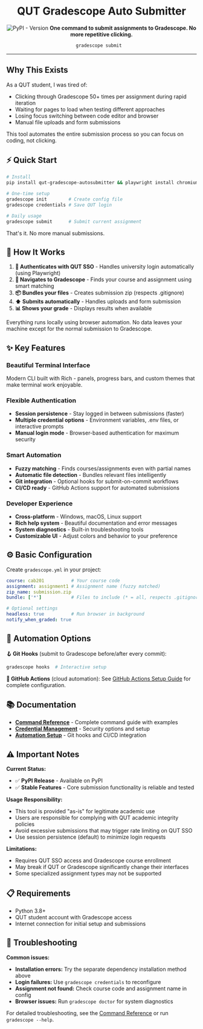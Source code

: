 <div align="center">

# QUT Gradescope Auto Submitter

![PyPI - Version](https://img.shields.io/pypi/v/qut-gradescope-autosubmitter)
**One command to submit assignments to Gradescope. No more repetitive clicking.**

```bash
gradescope submit  
```


</div>

---

## Why This Exists

As a QUT student, I was tired of:
- Clicking through Gradescope 50+ times per assignment during rapid iteration
- Waiting for pages to load when testing different approaches
- Losing focus switching between code editor and browser
- Manual file uploads and form submissions

This tool automates the entire submission process so you can focus on coding, not clicking.

## ⚡ Quick Start

```bash
# Install
pip install qut-gradescope-autosubmitter && playwright install chromium

# One-time setup
gradescope init        # Create config file
gradescope credentials # Save QUT login

# Daily usage
gradescope submit      # Submit current assignment
```

That's it. No more manual submissions.

## 🔄 How It Works

1. **🔐 Authenticates with QUT SSO** - Handles university login automatically (using Playwright)
2. **🎯 Navigates to Gradescope** - Finds your course and assignment using smart matching
3. **📦 Bundles your files** - Creates submission zip (respects .gitignore)
4. **⬆️ Submits automatically** - Handles uploads and form submission
5. **📊 Shows your grade** - Displays results when available

Everything runs locally using browser automation. No data leaves your machine except for the normal submission to Gradescope.

## ✨ Key Features

### Beautiful Terminal Interface
Modern CLI built with Rich - panels, progress bars, and custom themes that make terminal work enjoyable.

### Flexible Authentication
- **Session persistence** - Stay logged in between submissions (faster)
- **Multiple credential options** - Environment variables, .env files, or interactive prompts
- **Manual login mode** - Browser-based authentication for maximum security

### Smart Automation
- **Fuzzy matching** - Finds courses/assignments even with partial names
- **Automatic file detection** - Bundles relevant files intelligently
- **Git integration** - Optional hooks for submit-on-commit workflows
- **CI/CD ready** - GitHub Actions support for automated submissions

### Developer Experience
- **Cross-platform** - Windows, macOS, Linux support
- **Rich help system** - Beautiful documentation and error messages
- **System diagnostics** - Built-in troubleshooting tools
- **Customizable UI** - Adjust colors and behavior to your preference

## ⚙️ Basic Configuration

Create `gradescope.yml` in your project:
```yaml
course: cab201          # Your course code
assignment: assignment1 # Assignment name (fuzzy matched)
zip_name: submission.zip
bundle: ['*']           # Files to include (* = all, respects .gitignore)

# Optional settings
headless: true          # Run browser in background
notify_when_graded: true
```

## 🔗 Automation Options

**🪝 Git Hooks** (submit to Gradescope before/after every commit):
```bash
gradescope hooks  # Interactive setup
```

**🤖 GitHub Actions** (cloud automation):
See [GitHub Actions Setup Guide](GITHUB_ACTIONS_SETUP.md) for complete configuration.

## 📚 Documentation

- **[Command Reference](CLI_REFERENCE.md)** - Complete command guide with examples
- **[Credential Management](CREDENTIALS.md)** - Security options and setup
- **[Automation Setup](GITHUB_ACTIONS_SETUP.md)** - Git hooks and CI/CD integration

## ⚠️ Important Notes

**Current Status:**
- ✅ **PyPI Release** - Available on PyPI
- ✅ **Stable Features** - Core submission functionality is reliable and tested

**Usage Responsibility:**
- This tool is provided "as-is" for legitimate academic use
- Users are responsible for complying with QUT academic integrity policies
- Avoid excessive submissions that may trigger rate limiting on QUT SSO
- Use session persistence (default) to minimize login requests

**Limitations:**
- Requires QUT SSO access and Gradescope course enrollment
- May break if QUT or Gradescope significantly change their interfaces
- Some specialized assignment types may not be supported

## 📋 Requirements

- Python 3.8+
- QUT student account with Gradescope access
- Internet connection for initial setup and submissions

## 🔧 Troubleshooting

**Common issues:**
- **Installation errors:** Try the separate dependency installation method above
- **Login failures:** Use `gradescope credentials` to reconfigure
- **Assignment not found:** Check course code and assignment name in config
- **Browser issues:** Run `gradescope doctor` for system diagnostics

For detailed troubleshooting, see the [Command Reference](CLI_REFERENCE.md) or run `gradescope --help`.
